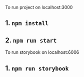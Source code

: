 To run project on localhost:3000
## 1. `npm install`
## 2. `npm run start`

To run storybook on localhost:6006
## 1. `npm run storybook`
